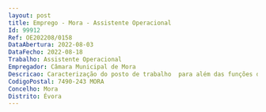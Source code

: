 ```yaml
--- 
layout: post
title: Emprego - Mora - Assistente Operacional
Id: 99912
Ref: OE202208/0158
DataAbertura: 2022-08-03
DataFecho: 2022-08-18
Trabalho: Assistente Operacional
Empregador: Câmara Municipal de Mora
Descricao: Caracterização do posto de trabalho  para além das funções definidas na LTFP, as funções definidas no mapa de pessoal do Município de Mora, tais como  Confecionar refeições  preparar e guarnecer pratos e travessas  elaborar ementas de refeições  efetuar trabalhos de escolha, pesagem e preparação d géneros a confecionar  orientar e colaborar nos trabalhos de limpeza e arrumo das loiças, utensílios e equipamentos da cozinha  orientar e eventualmente, colaborar na limpeza da cozinha e zonas anexas. Proceder à aquisição de géneros, mercadorias e outros artigos necessários ao regular abastecimento da cantina  armazenar e conservar artigos necessários ao funcionamento da cantina  procede à receção dos artigos e verificação com as respetivas requisições  determina ou recebe informações sobre a necessidade de material, impressos ou outros bens  controlar as entradas e saídas de bens  executar ou colaborar na realização de inventários periódicos.
CodigoPostal: 7490-243 MORA
Concelho: Mora
Distrito: Évora
--- 
```

